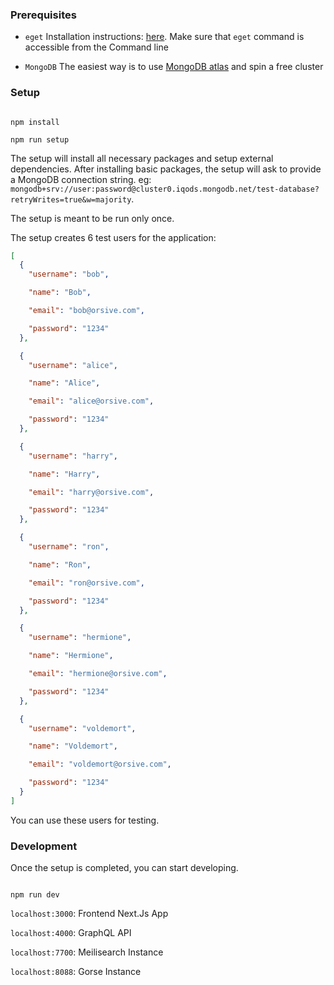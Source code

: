 ### Prerequisites

- `eget` Installation instructions: [here](https://github.com/zyedidia/eget). Make sure that `eget` command is accessible from the Command line

- `MongoDB` The easiest way is to use [MongoDB atlas](https://www.mongodb.com/cloud/atlas/register) and spin a free cluster

### Setup

```

npm install

npm run setup

```

The setup will install all necessary packages and setup external dependencies. After installing basic packages, the setup will ask to provide a MongoDB connection string. eg: `mongodb+srv://user:password@cluster0.iqods.mongodb.net/test-database?retryWrites=true&w=majority`.

The setup is meant to be run only once.

The setup creates 6 test users for the application:

```json
[
  {
    "username": "bob",

    "name": "Bob",

    "email": "bob@orsive.com",

    "password": "1234"
  },

  {
    "username": "alice",

    "name": "Alice",

    "email": "alice@orsive.com",

    "password": "1234"
  },

  {
    "username": "harry",

    "name": "Harry",

    "email": "harry@orsive.com",

    "password": "1234"
  },

  {
    "username": "ron",

    "name": "Ron",

    "email": "ron@orsive.com",

    "password": "1234"
  },

  {
    "username": "hermione",

    "name": "Hermione",

    "email": "hermione@orsive.com",

    "password": "1234"
  },

  {
    "username": "voldemort",

    "name": "Voldemort",

    "email": "voldemort@orsive.com",

    "password": "1234"
  }
]
```

You can use these users for testing.

### Development

Once the setup is completed, you can start developing.

```

npm run dev

```

`localhost:3000`: Frontend Next.Js App

`localhost:4000`: GraphQL API

`localhost:7700`: Meilisearch Instance

`localhost:8088`: Gorse Instance
